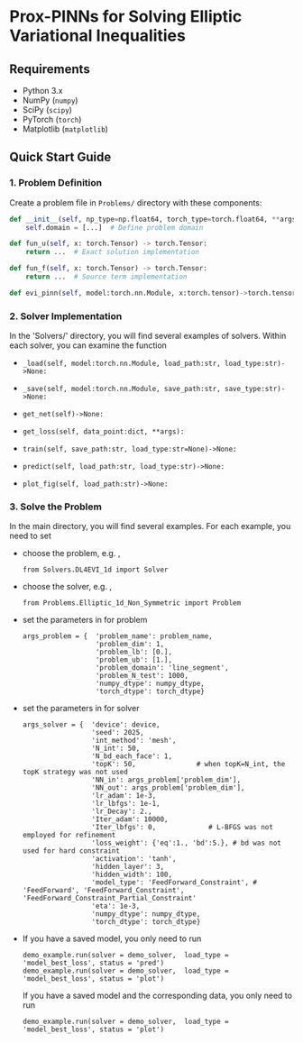 # Prox-PINNs for Solving Elliptic Variational Inequalities

## Requirements
- Python 3.x
- NumPy (`numpy`)
- SciPy (`scipy`)
- PyTorch (`torch`)
- Matplotlib (`matplotlib`)

## Quick Start Guide

###  1. Problem Definition
Create a problem file in `Problems/` directory with these components:

```python
def __init__(self, np_type=np.float64, torch_type=torch.float64, **args):
    self.domain = [...]  # Define problem domain

def fun_u(self, x: torch.Tensor) -> torch.Tensor:
    return ...  # Exact solution implementation

def fun_f(self, x: torch.Tensor) -> torch.Tensor:
    return ...  # Source term implementation

def evi_pinn(self, model:torch.nn.Module, x:torch.tensor)->torch.tensor:
```


### 2. Solver Implementation
In the 'Solvers/' directory, you will find several examples of solvers. Within each solver, you can examine the function

- ```
  _load(self, model:torch.nn.Module, load_path:str, load_type:str)->None:
  ```

- ```
  _save(self, model:torch.nn.Module, save_path:str, save_type:str)->None:
  ```

- ```
  get_net(self)->None:
  ```

- ```
  get_loss(self, data_point:dict, **args):
  ```

- ```
  train(self, save_path:str, load_type:str=None)->None:
  ```

- ```
  predict(self, load_path:str, load_type:str)->None:
  ```

- ```
  plot_fig(self, load_path:str)->None:
  ```

### 3. Solve the Problem

In the main directory, you will find several examples. For each example, you need to set

- choose the problem, e.g. ,

  ```
  from Solvers.DL4EVI_1d import Solver
  ```

- choose the solver, e.g. ,

  ```
  from Problems.Elliptic_1d_Non_Symmetric import Problem
  ```

- set the parameters in for problem

  ```
  args_problem = {  'problem_name': problem_name,
                    'problem_dim': 1,
                    'problem_lb': [0.],
                    'problem_ub': [1.],
                    'problem_domain': 'line_segment',
                    'problem_N_test': 1000,
                    'numpy_dtype': numpy_dtype,
                    'torch_dtype': torch_dtype}
  ```


- set the parameters in for solver

  ```
  args_solver = {  'device': device,
                   'seed': 2025,
                   'int_method': 'mesh',
                   'N_int': 50,
                   'N_bd_each_face': 1,
                   'topK': 50,               # when topK=N_int, the topK strategy was not used
                   'NN_in': args_problem['problem_dim'],
                   'NN_out': args_problem['problem_dim'],
                   'lr_adam': 1e-3, 
                   'lr_lbfgs': 1e-1, 
                   'lr_Decay': 2.,
                   'Iter_adam': 10000,
                   'Iter_lbfgs': 0,             # L-BFGS was not employed for refinement 
                   'loss_weight': {'eq':1., 'bd':5.}, # bd was not used for hard constraint
                   'activation': 'tanh',
                   'hidden_layer': 3,
                   'hidden_width': 100,
                   'model_type': 'FeedForward_Constraint', # 'FeedForward', 'FeedForward_Constraint', 'FeedForward_Constraint_Partial_Constraint' 
                   'eta': 1e-3,
                   'numpy_dtype': numpy_dtype,
                   'torch_dtype': torch_dtype}
  ```

- If you have a saved model, you only need to run

  ```
  demo_example.run(solver = demo_solver,  load_type = 'model_best_loss', status = 'pred')
  demo_example.run(solver = demo_solver,  load_type = 'model_best_loss', status = 'plot')
  ```

  If you have a saved model and the corresponding data, you only need to run

  ```
  demo_example.run(solver = demo_solver,  load_type = 'model_best_loss', status = 'plot')
  ```
